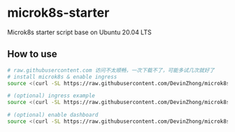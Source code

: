 # microk8s-starter
Microk8s starter script base on Ubuntu 20.04 LTS

## How to use
```bash
# raw.githubusercontent.com 访问不太顺畅，一次下载不了，可能多试几次就好了
# install microk8s & enable ingress
source <(curl -SL https://raw.githubusercontent.com/DevinZhong/microk8s-starter/main/setup.sh)

# (optional) ingress example
source <(curl -SL https://raw.githubusercontent.com/DevinZhong/microk8s-starter/main/hello-ingress/hello-ingress.sh)

# (optional) enable dashboard
source <(curl -SL https://raw.githubusercontent.com/DevinZhong/microk8s-starter/main/dashboard/enable_dashbaord.sh)
```